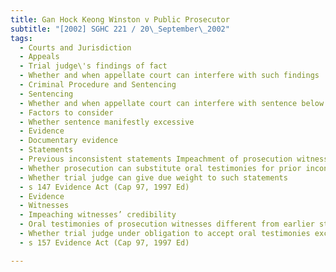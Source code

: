 ```yaml
---
title: Gan Hock Keong Winston v Public Prosecutor 
subtitle: "[2002] SGHC 221 / 20\_September\_2002"
tags:
  - Courts and Jurisdiction
  - Appeals
  - Trial judge\'s findings of fact
  - Whether and when appellate court can interfere with such findings
  - Criminal Procedure and Sentencing
  - Sentencing
  - Whether and when appellate court can interfere with sentence below
  - Factors to consider
  - Whether sentence manifestly excessive
  - Evidence
  - Documentary evidence
  - Statements
  - Previous inconsistent statements Impeachment of prosecution witnesses by prosecution
  - Whether prosecution can substitute oral testimonies for prior inconsistent statements
  - Whether trial judge can give due weight to such statements
  - s 147 Evidence Act (Cap 97, 1997 Ed)
  - Evidence
  - Witnesses
  - Impeaching witnesses’ credibility
  - Oral testimonies of prosecution witnesses different from earlier statements
  - Whether trial judge under obligation to accept oral testimonies exculpating appellant
  - s 157 Evidence Act (Cap 97, 1997 Ed)

---
```


